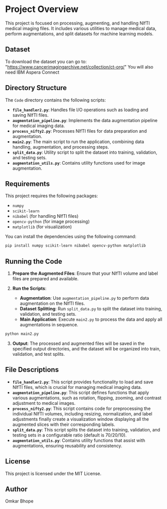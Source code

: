 # Project Overview

This project is focused on processing, augmenting, and handling NIfTI medical imaging files. It includes various utilities to manage medical data, perform augmentations, and split datasets for machine learning models.


## Dataset

To download the dataset you can go to: "https://www.cancerimagingarchive.net/collection/ct-org/"
You will also need IBM Aspera Connect 

## Directory Structure

The `Code` directory contains the following scripts:

- **`file_handler2.py`**: Handles file I/O operations such as loading and saving NIfTI files.
- **`augmentation_pipeline.py`**: Implements the data augmentation pipeline for medical imaging data.
- **`process_nifty2.py`**: Processes NIfTI files for data preparation and augmentation.
- **`main2.py`**: The main script to run the application, combining data handling, augmentation, and processing steps.
- **`split_data.py`**: Utility script to split the dataset into training, validation, and testing sets.
- **`augmentation_utils.py`**: Contains utility functions used for image augmentation.

## Requirements

This project requires the following packages:

- `numpy`
- `scikit-learn`
- `nibabel` (for handling NIfTI files)
- `opencv-python` (for image processing)
- `matplotlib` (for visualization)

You can install the dependencies using the following command:

```sh
pip install numpy scikit-learn nibabel opencv-python matplotlib
```

## Running the Code

1. **Prepare the Augmented Files**: Ensure that your NIfTI volume and label files are prepared and available.

2. **Run the Scripts**:

   - **Augmentation**: Use `augmentation_pipeline.py` to perform data augmentation on the NIfTI files.
   - **Dataset Splitting**: Run `split_data.py` to split the dataset into training, validation, and testing sets.
   - **Main Application**: Execute `main2.py` to process the data and apply all augmentations in sequence.

```sh
python main2.py
```

3. **Output**: The processed and augmented files will be saved in the specified output directories, and the dataset will be organized into train, validation, and test splits.

## File Descriptions

- **`file_handler2.py`**: This script provides functionality to load and save NIfTI files, which is crucial for managing medical imaging data.
- **`augmentation_pipeline.py`**: This script defines functions that apply various augmentations, such as rotation, flipping, zooming, and contrast adjustment to medical images.
- **`process_nifty2.py`**: This script contains code for preprocessing the individual NIfTI volumes, including resizing, normalization, and label adjustments finally create a visualization window displaying all the augmented slices with their corresponding labels.
- **`split_data.py`**: This script splits the dataset into training, validation, and testing sets in a configurable ratio (default is 70/20/10).
- **`augmentation_utils.py`**: Contains utility functions that assist with augmentations, ensuring reusability and consistency.

## License

This project is licensed under the MIT License.

## Author

Omkar Bhope

